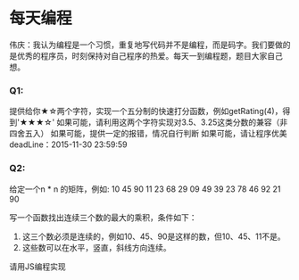 每天编程
====

伟庆：我认为编程是一个习惯，重复地写代码并不是编程，而是码字。我们要做的是优秀的程序员，时刻保持对自己程序的热爱。每天一到编程题，题目大家自己想。

### Q1:

提供给你★☆两个字符，实现一个五分制的快速打分函数，例如getRating(4)，得到'★★★☆'
如果可能，请利用这两个字符实现对3.5、3.25这类分数的兼容（非四舍五入）
如果可能，提供一定的报错，情况自行判断
如果可能，请让程序优美
deadLine：2015-11-30 23:59:59

### Q2:

给定一个n * n 的矩阵，例如:
10 45 90 11
23 68 29 09
49 39 23 78
46 92 21 90

写一个函数找出连续三个数的最大的乘积，条件如下：
1. 这三个数必须是连续的，例如10、45、90是这样的数，但10、45、11不是。
2. 这些数可以在水平，竖直，斜线方向连续。

请用JS编程实现
